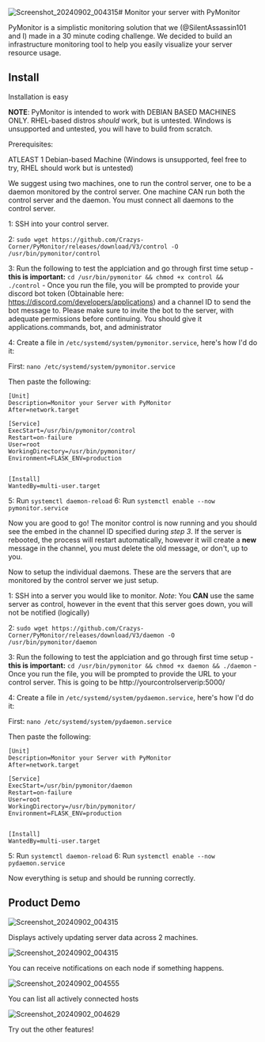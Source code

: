 ![Screenshot_20240902_004315](https://github.com/user-attachments/assets/96b1020d-7c5a-4542-8e0b-dfec87c6668f)# Monitor your server with PyMonitor

PyMonitor is a simplistic monitoring solution that we (@SilentAssassin101 and I) made in a 30 minute coding challenge. We decided to build an infrastructure monitoring tool to help you easily visualize your server resource usage. 

## Install

Installation is easy

**NOTE**: PyMonitor is intended to work with DEBIAN BASED MACHINES ONLY. RHEL-based distros *should* work, but is untested. Windows is unsupported and untested, you will have to build from scratch. 

Prerequisites:
 
ATLEAST 1 Debian-based Machine (Windows is unsupported, feel free to try, RHEL should work but is untested)

   We suggest using two machines, one to run the control server, one to be a daemon monitored by the control server. One machine CAN run both the control server and the daemon. You must connect all daemons to the control server. 
   
1: SSH into your control server. 

2: `sudo wget https://github.com/Crazys-Corner/PyMonitor/releases/download/V3/control -O /usr/bin/pymonitor/control` 

3: Run the following to test the applciation and go through first time setup - **this is important:** `cd /usr/bin/pymonitor && chmod +x control && ./control` - Once you run the file, you will be prompted to provide your discord bot token (Obtainable here: https://discord.com/developers/applications) and a channel ID to send the bot message to. Please make sure to invite the bot to the server, with adequate permissions before continuing. You should give it applications.commands, bot, and administrator

4: Create a file in `/etc/systemd/system/pymonitor.service`, here's how I'd do it:

First:
`nano /etc/systemd/system/pymonitor.service`

Then paste the following:

```
[Unit]
Description=Monitor your Server with PyMonitor
After=network.target

[Service]
ExecStart=/usr/bin/pymonitor/control
Restart=on-failure
User=root
WorkingDirectory=/usr/bin/pymonitor/
Environment=FLASK_ENV=production


[Install]
WantedBy=multi-user.target
```

5: Run `systemctl daemon-reload`
6: Run `systemctl enable --now pymonitor.service`

Now you are good to go! The monitor control is now running and you should see the embed in the channel ID specified during *step 3*. If the server is rebooted, the process will restart automatically, however it will create a **new** message in the channel, you must delete the old message, or don't, up to you.

Now to setup the individual daemons. These are the servers that are monitored by the control server we just setup. 

1: SSH into a server you would like to monitor. *Note*: You **CAN** use the same server as control, however in the event that this server goes down, you will not be notified (logically) 

2: `sudo wget https://github.com/Crazys-Corner/PyMonitor/releases/download/V3/daemon -O /usr/bin/pymonitor/daemon`

3: Run the following to test the applciation and go through first time setup - **this is important:** `cd /usr/bin/pymonitor && chmod +x daemon && ./daemon` - Once you run the file, you will be prompted to provide the URL to your control server. This is going to be http://yourcontrolserverip:5000/

4: Create a file in `/etc/systemd/system/pydaemon.service`, here's how I'd do it:

First:
`nano /etc/systemd/system/pydaemon.service`

Then paste the following:

```
[Unit]
Description=Monitor your Server with PyMonitor
After=network.target

[Service]
ExecStart=/usr/bin/pymonitor/daemon
Restart=on-failure
User=root
WorkingDirectory=/usr/bin/pymonitor/
Environment=FLASK_ENV=production


[Install]
WantedBy=multi-user.target
```

5: Run `systemctl daemon-reload`
6: Run `systemctl enable --now pydaemon.service`

Now everything is setup and should be running correctly. 

## Product Demo

![Screenshot_20240902_004315](https://github.com/user-attachments/assets/be2cd378-4aa7-4e56-9659-22ca29e42100)


Displays actively updating server data across 2 machines. 

![Screenshot_20240902_004315](https://github.com/user-attachments/assets/21f64454-4947-4e3c-8e56-bcd881d89331)

You can receive notifications on each node if something happens.

![Screenshot_20240902_004555](https://github.com/user-attachments/assets/bc8f718b-657f-4941-8268-86dc4af94595)

You can list all actively connected hosts

![Screenshot_20240902_004629](https://github.com/user-attachments/assets/467ec06a-f226-4640-ac15-caf9d49e3e11)

Try out the other features!


